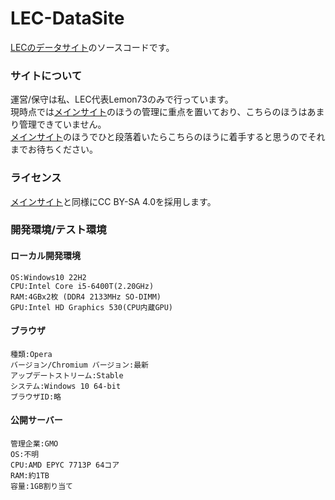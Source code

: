 # LEC-DataSite
[LECのデータサイト](http://lemonfuture.s239.xrea.com)のソースコードです。

### サイトについて
運営/保守は私、LEC代表Lemon73のみで行っています。<br>
現時点では[メインサイト](https://github.com/Lemon73-Computing/LEC-MainSite)のほうの管理に重点を置いており、こちらのほうはあまり管理できていません。<br>
[メインサイト](https://github.com/Lemon73-Computing/LEC-MainSite)のほうでひと段落着いたらこちらのほうに着手すると思うのでそれまでお待ちください。

### ライセンス
[メインサイト](https://github.com/Lemon73-Computing/LEC-MainSite)と同様にCC BY-SA 4.0を採用します。

### 開発環境/テスト環境

#### ローカル開発環境
    OS:Windows10 22H2
    CPU:Intel Core i5-6400T(2.20GHz)
    RAM:4GBx2枚 (DDR4 2133MHz SO-DIMM)
    GPU:Intel HD Graphics 530(CPU内蔵GPU)
    
#### ブラウザ
    種類:Opera
    バージョン/Chromium バージョン:最新
    アップデートストリーム:Stable
    システム:Windows 10 64-bit
    ブラウザID:略
    
#### 公開サーバー
    管理企業:GMO
    OS:不明
    CPU:AMD EPYC 7713P 64コア
    RAM:約1TB
    容量:1GB割り当て
